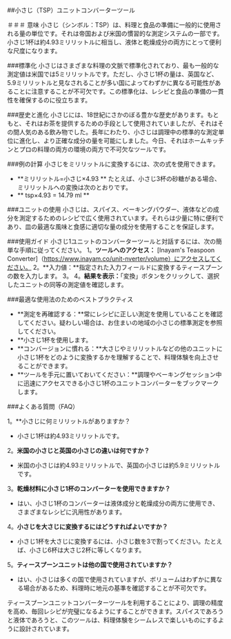 ##小さじ（TSP）ユニットコンバーターツール

＃＃＃ 意味
小さじ（シンボル：TSP）は、料理と食品の準備に一般的に使用される量の単位です。それは帝国および米国の慣習的な測定システムの一部です。小さじ1杯は約4.93ミリリットルに相当し、液体と乾燥成分の両方にとって便利な尺度になります。

###標準化
小さじはさまざまな料理の文脈で標準化されており、最も一般的な測定値は米国では5ミリリットルです。ただし、小さじ1杯の量は、英国など、5.9ミリリットルと見なされることが多い国によってわずかに異なる可能性があることに注意することが不可欠です。この標準化は、レシピと食品の準備の一貫性を確保するのに役立ちます。

###歴史と進化
小さじには、18世紀にさかのぼる豊かな歴史があります。もともと、それはお茶を提供するための手段として使用されていましたが、それはその間人気のある飲み物でした。長年にわたり、小さじは調理中の標準的な測定単位に進化し、より正確な成分の量を可能にしました。今日、それはホームキッチンとプロの料理の両方の環境の両方で不可欠なツールです。

###例の計算
小さじをミリリットルに変換するには、次の式を使用できます。
-  **ミリリットル=小さじ×4.93 **
たとえば、小さじ3杯の砂糖がある場合、ミリリットルへの変換は次のとおりです。
-  ** tsp×4.93 = 14.79 ml **

###ユニットの使用
小さじは、スパイス、ベーキングパウダー、液体などの成分を測定するためのレシピで広く使用されています。それらは少量に特に便利であり、皿の最適な風味と食感に適切な量の成分を使用することを保証します。

###使用ガイド
小さじ1ユニットのコンバーターツールと対話するには、次の簡単な手順に従ってください。
1。**ツールへのアクセス：** [Inayam's Teaspoon Converter]（https://www.inayam.co/unit-nverter/volume）にアクセスしてください。
2。**入力値：**指定された入力フィールドに変換するティースプーンの数を入力します。
3。
4。**結果を表示：**「変換」ボタンをクリックして、選択したユニットの同等の測定値を確認します。

###最適な使用法のためのベストプラクティス
-  **測定を再確認する：**常にレシピに正しい測定を使用していることを確認してください。疑わしい場合は、お住まいの地域の小さじの標準測定を参照してください。
-  **小さじ1杯を使用します。
-  **コンバージョンに慣れる：**大さじやミリリットルなどの他のユニットに小さじ1杯をどのように変換するかを理解することで、料理体験を向上させることができます。
-  **ツールを手元に置いておいてください：**調理やベーキングセッション中に迅速にアクセスできる小さじ1杯のユニットコンバーターをブックマークします。

###よくある質問（FAQ）

1。**小さじに何ミリリットルがありますか？
- 小さじ1杯は約4.93ミリリットルです。

2。**米国の小さじと英国の小さじの違いは何ですか？**
- 米国の小さじは約4.93ミリリットルで、英国の小さじは約5.9ミリリットルです。

3。**乾燥材料に小さじ1杯のコンバーターを使用できますか？**
- はい、小さじ1杯のコンバーターは液体成分と乾燥成分の両方に使用でき、さまざまなレシピに汎用性があります。

4。**小さじを大さじに変換するにはどうすればよいですか？**
- 小さじ1杯を大さじに変換するには、小さじ数を3で割ってください。たとえば、小さじ6杯は大さじ2杯に等しくなります。

5。**ティースプーンユニットは他の国で使用されていますか？**
- はい、小さじは多くの国で使用されていますが、ボリュームはわずかに異なる場合があるため、料理時に地元の基準を確認することが不可欠です。

ティースプーンユニットコンバーターツールを利用することにより、調理の精度を高め、毎回レシピが完璧になるようにすることができます。スパイスであろうと液体であろうと、このツールは、料理体験をシームレスで楽しいものにするように設計されています。